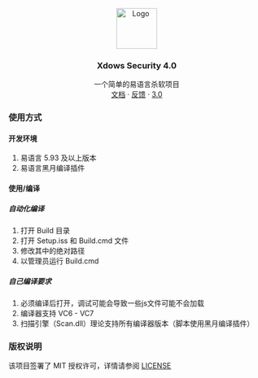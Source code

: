 <p align="center">
  <a href="https://github.com/XTY64XTY12345/Xdows-Security-4">
    <img src="logo.ico" alt="Logo" width="80" height="80">
  </a>

  <h3 align="center">Xdows Security 4.0</h3>
  <p align="center">
    一个简单的易语言杀软项目
    <br />
    <a href="https://xty64xty.netlify.app/Xdows-Security-4/get-started.html">文档</a>
    ·
    <a href="https://github.com/XTY64XTY12345/Xdows-Security-4/issues">反馈</a>
    ·
    <a href="https://github.com/XTY64XTY12345/Xdows-Security">3.0</a>
  </p>

</p>


### 使用方式

#### 开发环境

1. 易语言 5.93 及以上版本
2. 易语言黑月编译插件

#### 使用/编译

##### 自动化编译

1. 打开 Build 目录
2. 打开 Setup.iss 和 Build.cmd 文件
3. 修改其中的绝对路径
4. 以管理员运行 Build.cmd

##### 自己编译要求

1. 必须编译后打开，调试可能会导致一些js文件可能不会加载
2. 编译器支持 VC6 - VC7
3. 扫描引擎（Scan.dll）理论支持所有编译器版本（脚本使用黑月编译插件）

### 版权说明

该项目签署了 MIT 授权许可，详情请参阅 [LICENSE](LICENSE)
